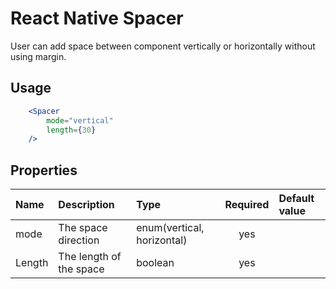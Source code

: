# React Native Spacer
User can add space between component vertically or horizontally without using margin.


## Usage

```jsx
    <Spacer
        mode="vertical"
        length={30}
    />
```

## Properties

 Name           | Description              | Type     | Required  | Default value   
:---------------|:-------------------------|:---------|:---------:|:--------------
 mode           | The space direction      | enum(vertical, horizontal)   | yes       |           
 Length         | The length of the space  | boolean  | yes       |        


```


```

